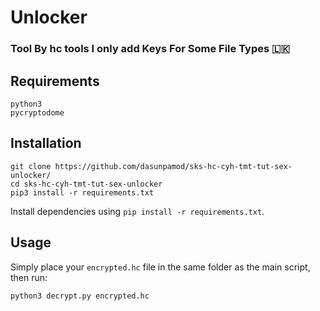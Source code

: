 # Unlocker
###    Tool By hc tools I only add Keys For Some File Types  🇱🇰 



## Requirements

    python3
    pycryptodome

## Installation

    git clone https://github.com/dasunpamod/sks-hc-cyh-tmt-tut-sex-unlocker/
    cd sks-hc-cyh-tmt-tut-sex-unlocker
    pip3 install -r requirements.txt

Install dependencies using `pip install -r requirements.txt`.

## Usage

Simply place your `encrypted.hc` file in the same folder as the main script, then run:

    python3 decrypt.py encrypted.hc

